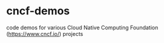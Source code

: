 # cncf-demos
code demos for various Cloud Native Computing Foundation (https://www.cncf.io/) projects
